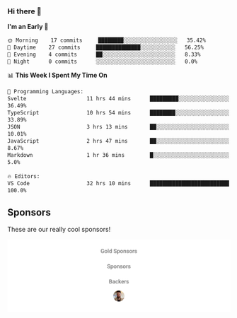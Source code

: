 ### Hi there 👋

<!--
**alexanderniebuhr/alexanderniebuhr** is a ✨ _special_ ✨ repository because its `README.md` (this file) appears on your GitHub profile.

Here are some ideas to get you started:

- 🔭 I’m currently working on ...
- 🌱 I’m currently learning ...
- 👯 I’m looking to collaborate on ...
- 🤔 I’m looking for help with ...
- 💬 Ask me about ...
- 📫 How to reach me: ...
- 😄 Pronouns: ...
- ⚡ Fun fact: ...
-->

<!--START_SECTION:waka-->
**I'm an Early 🐤** 

```text
🌞 Morning    17 commits     ████████░░░░░░░░░░░░░░░░░   35.42% 
🌆 Daytime    27 commits     ██████████████░░░░░░░░░░░   56.25% 
🌃 Evening    4 commits      ██░░░░░░░░░░░░░░░░░░░░░░░   8.33% 
🌙 Night      0 commits      ░░░░░░░░░░░░░░░░░░░░░░░░░   0.0%

```


📊 **This Week I Spent My Time On** 

```text
💬 Programming Languages: 
Svelte                   11 hrs 44 mins      █████████░░░░░░░░░░░░░░░░   36.49% 
TypeScript               10 hrs 54 mins      ████████░░░░░░░░░░░░░░░░░   33.89% 
JSON                     3 hrs 13 mins       ██░░░░░░░░░░░░░░░░░░░░░░░   10.01% 
JavaScript               2 hrs 47 mins       ██░░░░░░░░░░░░░░░░░░░░░░░   8.67% 
Markdown                 1 hr 36 mins        █░░░░░░░░░░░░░░░░░░░░░░░░   5.0%

🔥 Editors: 
VS Code                  32 hrs 10 mins      █████████████████████████   100.0%

```


<!--END_SECTION:waka-->

## Sponsors

These are our really cool sponsors!

<!-- sponsors -->

<!-- sponsors -->

<p align="center">
  <a href="https://github.com/sponsors/alexanderniebuhr">
    <img src='./sponsors.svg'/>
  </a>
</p>
